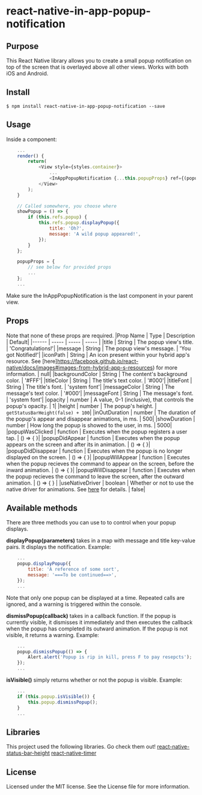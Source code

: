
# react-native-in-app-popup-notification

## Purpose
This React Native library allows you to create a small popup notification on top of the screen that is overlayed above all other views.
Works with both iOS and Android.

## Install
`$ npm install react-native-in-app-popup-notification --save`

## Usage
Inside a component:
```javascript
	...
	render() {
		return(
			<View style={styles.container}>
				...
				<InAppPopupNotification {...this.popupProps} ref={(popup) => this.popup = popup}/>
			</View>
		);
	}

	// Called somewhere, you choose where
	showPopup = () => {
		if (this.refs.popup) {
			this.refs.popup.displayPopup({
				title: 'Oh?',
				message: 'A wild popup appeared!',
			});
		}
	};

	popupProps = {
		// see below for provided props
		...
	};
	...
```
Make sure the InAppPopupNotification is the last component in your parent view.

## Props
Note that none of these props are required.
|Prop Name | Type | Description | Default|
|------ | ----- | ----- | ----- |
|title | String | The popup view's title. | 'Congratulations!'|
|message | String | The popup view's message. | 'You got Notified!'|
|iconPath | String | An icon present within your hybrid app's resource. See [here]https://facebook.github.io/react-native/docs/images#images-from-hybrid-app-s-resources) for more information. | null|
|backgroundColor | String | The content's background color. | '#FFF'|
|titleColor | String | The title's text color. | '#000'|
|titleFont | String | The title's font. | 'system font'|
|messageColor | String | The message's text color. | '#000'|
|messageFont | String | The message's font. | 'system font'|
|opacity | number | A value, 0-1 (inclusive), that controls the popup's opacity. | 1|
|height | number | The popup's height. | `getStatusBarHeight(false) + 100`|
|inOutDuration | number | The duration of the popup's appear and disappear animations, in ms. | 500|
|showDuration | number | How long the popup is showed to the user, in ms. | 5000|
|popupWasClicked | function | Executes when the popup registers a user tap. | () => { }|
|popupDidAppear | function | Executes when the popup appears on the screen and after its in animation. | () => { }|
|popupDidDisappear | function | Executes when the popup is no longer displayed on the screen. | () => { }|
|popupWillAppear | function | Executes when the popup recieves the command to appear on the screen, before the inward animation. | () => { }|
|popupWillDisappear | function | Executes when the popup recieves the command to leave the screen, after the outward animation. | () => { } |
|useNativeDriver | boolean | Whether or not to use the native driver for animations. See [here](https://facebook.github.io/react-native/docs/animations#using-the-native-driver) for details. | false|

## Available methods
There are three methods you can use to to control when your popup displays.

**displayPopup(parameters)** takes in a map with message and title key-value pairs. It displays the notification. Example:
```javascript
	...
	popup.displayPopup({
		title: 'A reference of some sort',
		message: '===To be continued==>',
	});
	...
```
Note that only one popup can be displayed at a time. Repeated calls are ignored, and a warning is triggered within the console.

**dismissPopup(callback)** takes in a callback function. If the popup is currently visible, it dismisses it immediately and then executes the callback when the popup has completed its outward animation. If the popup is not visible, it returns a warning. Example: 
```javascript
	...
	popup.dismissPopup(() => {
		Alert.alert('Popup is rip in kill, press F to pay resepcts');
	});
	...
```

**isVisible()** simply returns whether or not the popup is visible. Example:
```javascript
	...
	if (this.popup.isVisible()) {
		this.popup.dismissPopup();
	}
	...
```

## Libraries
This project used the following libraries. Go check them out!
[react-native-status-bar-height](https://github.com/ovr/react-native-status-bar-height#readme)
[react-native-timer](https://github.com/fractaltech/react-native-timer#readme)

## License
Licensed under the MIT license. See the License file for more information.
